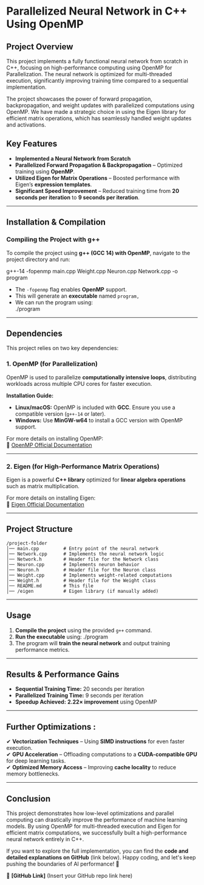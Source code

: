 # **Parallelized Neural Network in C++ Using OpenMP**  

## **Project Overview**  
This project implements a fully functional neural network from scratch in C++, focusing on high-performance computing using OpenMP for Parallelization. The neural network is optimized for multi-threaded execution, significantly improving training time compared to a sequential implementation.  

The project showcases the power of forward propagation, backpropagation, and weight updates with parallelized computations using OpenMP. We have made a strategic choice in using the Eigen library for efficient matrix operations, which has seamlessly handled weight updates and activations.  

## **Key Features**  
- **Implemented a Neural Network from Scratch** 
- **Parallelized Forward Propagation & Backpropagation** – Optimized training using **OpenMP**.  
- **Utilized Eigen for Matrix Operations** – Boosted performance with Eigen’s **expression templates**.  
- **Significant Speed Improvement** – Reduced training time from **20 seconds per iteration** to **9 seconds per iteration**.  

---

## **Installation & Compilation**  
### **Compiling the Project with g++**  
To compile the project using **g++ (GCC 14) with OpenMP**, navigate to the project directory and run:  

g++-14 -fopenmp main.cpp Weight.cpp Neuron.cpp Network.cpp -o program

- The `-fopenmp` flag enables **OpenMP** support.  
- This will generate an **executable** named `program,` 
- We can run the program using:  
 ./program

---

## **Dependencies**  
This project relies on two key dependencies:  

### **1. OpenMP (for Parallelization)**  
OpenMP is used to parallelize **computationally intensive loops**, distributing workloads across multiple CPU cores for faster execution.  

**Installation Guide:**  
- **Linux/macOS:** OpenMP is included with **GCC**. Ensure you use a compatible version (`g++-14` or later).  
- **Windows:** Use **MinGW-w64** to install a GCC version with OpenMP support.  

For more details on installing OpenMP:  
🔗 [OpenMP Official Documentation](https://www.openmp.org/)  

---

### **2. Eigen (for High-Performance Matrix Operations)**  
Eigen is a powerful **C++ library** optimized for **linear algebra operations** such as matrix multiplication.


For more details on installing Eigen:  
🔗 [Eigen Official Documentation](https://eigen.tuxfamily.org/)  

---

## **Project Structure**  
```
/project-folder
│── main.cpp         # Entry point of the neural network
│── Network.cpp      # Implements the neural network logic
│── Network.h        # Header file for the Network class
│── Neuron.cpp       # Implements neuron behavior
│── Neuron.h         # Header file for the Neuron class
│── Weight.cpp       # Implements weight-related computations
│── Weight.h         # Header file for the Weight class
│── README.md        # This file
│── /eigen           # Eigen library (if manually added)
```

---

## **Usage**  
1. **Compile the project** using the provided `g++` command.  
2. **Run the executable** using:
   ./program
3. The program will **train the neural network** and output training performance metrics.  

---

## **Results & Performance Gains**  
- **Sequential Training Time:** 20 seconds per iteration  
- **Parallelized Training Time:** 9 seconds per iteration  
- **Speedup Achieved:** **2.22× improvement** using OpenMP  

---

## **Further Optimizations** :  
✔ **Vectorization Techniques** – Using **SIMD instructions** for even faster execution.  
✔ **GPU Acceleration** – Offloading computations to a **CUDA-compatible GPU** for deep learning tasks.  
✔ **Optimized Memory Access** – Improving **cache locality** to reduce memory bottlenecks.  

---

## **Conclusion**  
This project demonstrates how low-level optimizations and parallel computing can drastically improve the performance of machine learning models. By using OpenMP for multi-threaded execution and Eigen for efficient matrix computations, we successfully built a high-performance neural network entirely in C++.  

If you want to explore the full implementation, you can find the **code and detailed explanations on GitHub** (link below). Happy coding, and let's keep pushing the boundaries of AI performance! 🚀  

🔗 **[GitHub Link]** (Insert your GitHub repo link here)  

